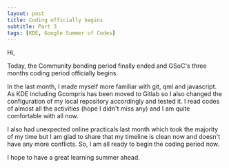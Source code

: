 ```yaml
---
layout: post
title: Coding officially begins
subtitle: Part 3
tags: [KDE, Google Summer of Codes]
---
```


Hi,

Today, the Community bonding period finally ended and GSoC's three months coding period officially begins.

In the last month, I made myself more familiar with git, qml and javascript. As KDE including Gcompris has been moved to Gitlab so I also changed the configuration of my local repository accordingly and tested it. I read codes of almost all the activities (hope I didn't miss any) and I am quite comfortable with all now.

I also had unexpected online practicals last month which took the majority of my time but I am glad to share that my timeline is clean now and doesn't have any more conflicts. So, I am all ready to begin the coding period now.

I hope to have a great learning summer ahead.
